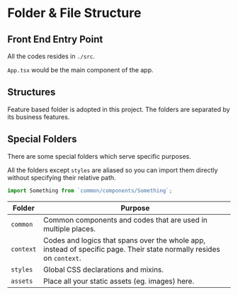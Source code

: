 # Folder & File Structure

## Front End Entry Point

All the codes resides in `./src`.

`App.tsx` would be the main component of the app.

## Structures

Feature based folder is adopted in this project. The folders are separated by its business features.

## Special Folders

There are some special folders which serve specific purposes.

All the folders except `styles` are aliased so you can import them directly without specifying their relative path.

```jsx
import Something from `common/components/Something`;
```

|Folder|Purpose|
|---|---|
|`common`|Common components and codes that are used in multiple places.|
|`context`|Codes and logics that spans over the whole app, instead of specific page. Their state normally resides on `context`.|
|`styles`|Global CSS declarations and mixins.|
|`assets`|Place all your static assets (eg. images) here.|
